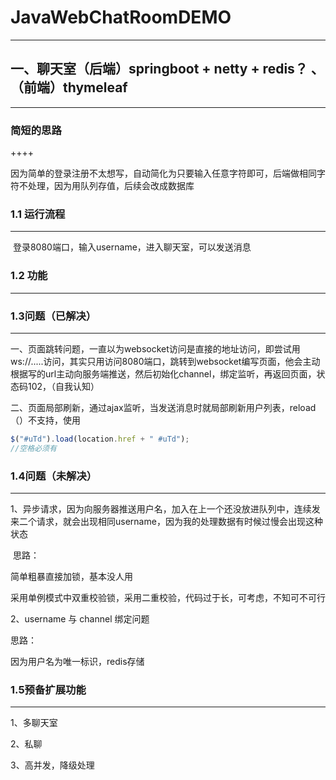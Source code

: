 # JavaWebChatRoomDEMO

---



## 一、聊天室（后端）springboot + netty  + redis？ 、（前端）thymeleaf

-----



### 											简短的思路

++++

因为简单的登录注册不太想写，自动简化为只要输入任意字符即可，后端做相同字符不处理，因为用队列存值，后续会改成数据库



### 1.1  运行流程

------

​	登录8080端口，输入username，进入聊天室，可以发送消息



### 1.2 功能

-------





### 1.3问题（已解决） 

-------

​	一、页面跳转问题，一直以为websocket访问是直接的地址访问，即尝试用ws://.....访问，其实只用访问8080端口，跳转到websocket编写页面，他会主动根据写的url主动向服务端推送，然后初始化channel，绑定监听，再返回页面，状态码102，（自我认知）

​	二、页面局部刷新，通过ajax监听，当发送消息时就局部刷新用户列表，reload（）不支持，使用

```js
$("#uTd").load(location.href + " #uTd");
//空格必须有
```







### 1.4问题（未解决）

-----



1、异步请求，因为向服务器推送用户名，加入在上一个还没放进队列中，连续发来二个请求，就会出现相同username，因为我的处理数据有时候过慢会出现这种状态

​	思路：

简单粗暴直接加锁，基本没人用

采用单例模式中双重校验锁，采用二重校验，代码过于长，可考虑，不知可不可行



2、username 与 channel 绑定问题

思路： 

因为用户名为唯一标识，redis存储



### 1.5预备扩展功能

-----------

1、多聊天室

2、私聊

3、高并发，降级处理

